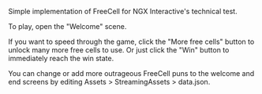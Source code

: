 Simple implementation of FreeCell for NGX Interactive's technical test.

To play, open the "Welcome" scene.

If you want to speed through the game, click the "More free cells" button to unlock many more free cells to use. Or just click the "Win" button to immediately reach the win state.

You can change or add more outrageous FreeCell puns to the welcome and end screens by editing Assets > StreamingAssets > data.json.